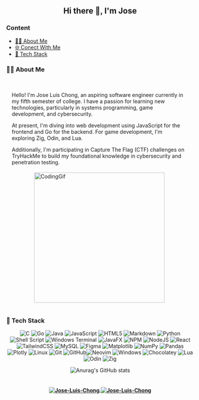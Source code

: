 <center>

## Hi there 👋, I'm Jose

</center>

### Content

- [👨‍💻 About Me](#👨‍💻-about-me)
- [🌐 Conect With Me](#🌐-conect-with-me)
- [🔨 Tech Stack](#🔨-tech-stack)

### 👨‍💻 About Me

<div class='about-section' style='display:flex;flex-wrap:wrap;flex-direction:row;padding:10px'>

<div style='flex: 1 1 350px;padding-top:10px;padding-right:10px;padding-left:5px;text-align:left'>

Hello! I'm Jose Luis Chong, an aspiring software engineer currently in my fifth semester of college. I have a passion for learning new technologies, particularly in systems programming, game development, and cybersecurity.

At present, I'm diving into web development using JavaScript for the frontend and Go for the backend. For game development, I'm exploring Zig, Odin, and Lua.

Additionally, I'm participating in Capture The Flag (CTF) challenges on TryHackMe to build my foundational knowledge in cybersecurity and penetration testing.

</div>

<div style='display:flex;flex: 1 0.25 250px;padding:5px;align-items:center;justify-content:center'>

<img src="https://cdn.dribbble.com/users/730703/screenshots/6581243/avento.gif" alt="CodingGif" style='min-width:355px;width:350px'/>

</div>

</div>

### 🔨 Tech Stack

<center>

![C](https://img.shields.io/badge/c-%2300599C.svg?style=for-the-badge&logo=c&logoColor=white) ![Go](https://img.shields.io/badge/go-%2300ADD8.svg?style=for-the-badge&logo=go&logoColor=white) ![Java](https://img.shields.io/badge/java-%23ED8B00.svg?style=for-the-badge&logo=openjdk&logoColor=white) ![JavaScript](https://img.shields.io/badge/javascript-%23323330.svg?style=for-the-badge&logo=javascript&logoColor=%23F7DF1E) ![HTML5](https://img.shields.io/badge/html5-%23E34F26.svg?style=for-the-badge&logo=html5&logoColor=white) ![Markdown](https://img.shields.io/badge/markdown-%23000000.svg?style=for-the-badge&logo=markdown&logoColor=white) ![Python](https://img.shields.io/badge/python-3670A0?style=for-the-badge&logo=python&logoColor=ffdd54) ![Shell Script](https://img.shields.io/badge/shell_script-%23121011.svg?style=for-the-badge&logo=gnu-bash&logoColor=white) ![Windows Terminal](https://img.shields.io/badge/Windows%20Terminal-%234D4D4D.svg?style=for-the-badge&logo=windows-terminal&logoColor=white) ![JavaFX](https://img.shields.io/badge/javafx-%23FF0000.svg?style=for-the-badge&logo=javafx&logoColor=white) ![NPM](https://img.shields.io/badge/NPM-%23CB3837.svg?style=for-the-badge&logo=npm&logoColor=white) ![NodeJS](https://img.shields.io/badge/node.js-6DA55F?style=for-the-badge&logo=node.js&logoColor=white) ![React](https://img.shields.io/badge/react-%2320232a.svg?style=for-the-badge&logo=react&logoColor=%2361DAFB) ![TailwindCSS](https://img.shields.io/badge/tailwindcss-%2338B2AC.svg?style=for-the-badge&logo=tailwind-css&logoColor=white) ![MySQL](https://img.shields.io/badge/mysql-4479A1.svg?style=for-the-badge&logo=mysql&logoColor=white) ![Figma](https://img.shields.io/badge/figma-%23F24E1E.svg?style=for-the-badge&logo=figma&logoColor=white) ![Matplotlib](https://img.shields.io/badge/Matplotlib-%23ffffff.svg?style=for-the-badge&logo=Matplotlib&logoColor=black) ![NumPy](https://img.shields.io/badge/numpy-%23013243.svg?style=for-the-badge&logo=numpy&logoColor=white) ![Pandas](https://img.shields.io/badge/pandas-%23150458.svg?style=for-the-badge&logo=pandas&logoColor=white) ![Plotly](https://img.shields.io/badge/Plotly-%233F4F75.svg?style=for-the-badge&logo=plotly&logoColor=white) ![Linux](https://img.shields.io/badge/Linux-FCC624?style=for-the-badge&logo=linux&logoColor=black) ![Git](https://img.shields.io/badge/git-%23F05033.svg?style=for-the-badge&logo=git&logoColor=white) ![GitHub](https://img.shields.io/badge/github-%23121011.svg?style=for-the-badge&logo=github&logoColor=white)![Neovim](https://img.shields.io/badge/Neovim-57A143?style=for-the-badge&logo=neovim&logoColor=fff) ![Windows](https://custom-icon-badges.demolab.com/badge/Windows-0078D6?style=for-the-badge&logo=windows11&logoColor=white) ![Chocolatey](https://img.shields.io/badge/Chocolatey-80B5E3?style=for-the-badge&logo=chocolatey&logoColor=fff) ![Lua](https://img.shields.io/badge/Lua-%232C2D72.svg?style=for-the-badge&logo=lua&logoColor=white) ![Odin](https://custom-icon-badges.demolab.com/badge/Odin-1E5184?style=for-the-badge&logo=odinlang) ![Zig](https://img.shields.io/badge/Zig-F7A41D?style=for-the-badge&logo=zig&logoColor=fff)

</center>
<center>

![Anurag's GitHub stats](https://github-readme-stats.vercel.app/api?theme=transparent&username=Jlchong3&show_icons=true)

</center>

<center>
<div style='width:max-content;padding:4px;border-radius:10px;font-weight:bold;color:#FFFFFF'>
<div style='display:flex;flex-direction:column'>
<div>
Contact Me!
</div>
<div>
<a href="https://www.linkedin.com/in/jose-chong-075a55252" target="blank">
<img align="center" src="https://img.shields.io/badge/LinkedIn-0A66C2?logo=linkedin&logoColor=fff" alt="Jose-Luis-Chong" />
</a>
<a href="mailto:jchongac@fiec.espol.edu.ec?Subject=Hello!" target="blank">
<img align="center" src="https://img.shields.io/badge/Gmail-D14836?logo=gmail&logoColor=white" alt="Jose-Luis-Chong" />
</a>
</div>
</div>
</center>

<!--
**Jlchong3/Jlchong3** is a ✨ _special_ ✨ repository because its `README.md` (this file) appears on your GitHub profile.

- 🔭 I’m currently working on ...
- 🌱 I’m currently learning ...
- 👯 I’m looking to collaborate on ...
- 🤔 I’m looking for help with ...
- 💬 Ask me about ...
- 📫 How to reach me: ...
- 😄 Pronouns: ...
- ⚡ Fun fact: ...
-->
